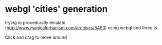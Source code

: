# webgl 'cities' generation

trying to procedurally emulate (http://www.magicalurbanism.com/archives/5493) using webgl and three.js

Click and drag to move around